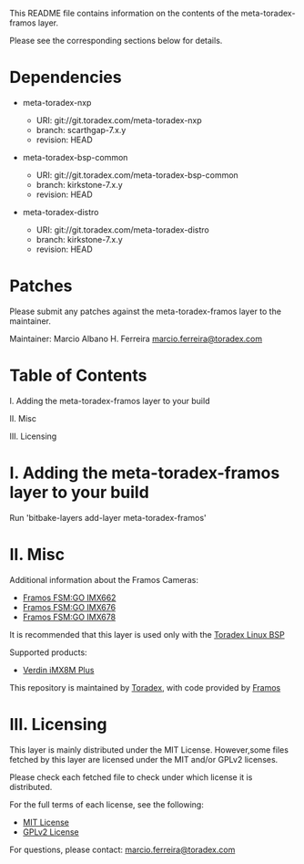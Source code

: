 This README file contains information on the contents of the meta-toradex-framos layer.

Please see the corresponding sections below for details.

Dependencies
============

- meta-toradex-nxp
  - URI: git://git.toradex.com/meta-toradex-nxp
  - branch: scarthgap-7.x.y
  - revision: HEAD

- meta-toradex-bsp-common
  - URI: git://git.toradex.com/meta-toradex-bsp-common
  - branch: kirkstone-7.x.y
  - revision: HEAD

- meta-toradex-distro
  - URI: git://git.toradex.com/meta-toradex-distro
  - branch: kirkstone-7.x.y
  - revision: HEAD


Patches
=======

Please submit any patches against the meta-toradex-framos layer to the maintainer.

Maintainer: Marcio Albano H. Ferreira <marcio.ferreira@toradex.com>

Table of Contents
=================

  I. Adding the meta-toradex-framos layer to your build

 II. Misc

 III. Licensing


I. Adding the meta-toradex-framos layer to your build
=================================================

Run 'bitbake-layers add-layer meta-toradex-framos'

II. Misc
========

Additional information about the Framos Cameras:
- [Framos FSM:GO IMX662](https://www.framos.com/en/products/fsmgo-with-imx662-sensor-27362)
- [Framos FSM:GO IMX676](https://www.framos.com/en/products/fsmgo-with-imx676-sensor-27363)
- [Framos FSM:GO IMX678](https://www.framos.com/en/products/fsmgo-with-imx678-sensor-27364)

It is recommended that this layer is used only with the [Toradex Linux BSP](https://developer.toradex.com/linux-bsp/os-development/build-yocto/build-a-reference-image-with-yocto-projectopenembedded)

Supported products:

- [Verdin iMX8M Plus](https://www.toradex.com/computer-on-modules/verdin-arm-family/nxp-imx-8m-plus)

This repository is maintained by [Toradex](https://www.toradex.com/), with code provided by [Framos](https://www.framos.com)

III. Licensing
==============

This layer is mainly distributed under the MIT License.
However,some files fetched by this layer are licensed under the MIT and/or GPLv2 licenses.

Please check each fetched file to check under which license it is distributed.

For the full terms of each license, see the following:

- [MIT License](LICENSES/LICENSE-MIT)
- [GPLv2 License](LICENSES/LICENSE-GPLv2)

For questions, please contact: <marcio.ferreira@toradex.com>